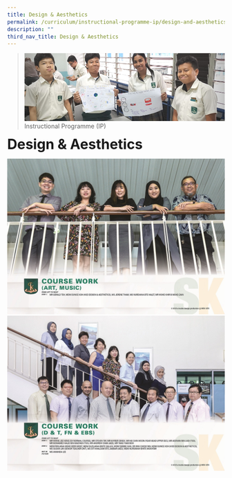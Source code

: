```yaml
---
title: Design & Aesthetics
permalink: /curriculum/instructional-programme-ip/design-and-aesthetics
description: ""
third_nav_title: Design & Aesthetics
---
```

>![](/images/Curriculum/Curriculum.jpg)
>Instructional Programme (IP)

**<font size=6>Design & Aesthetics</font>**

![](/images/Curriculum/Seng%20Kang_Department_Course%20Work%20(Art,%20Music).jpg)
![](/images/Curriculum/Seng%20Kang_Department_COURSE%20WORK%20(D%20&%20T,%20FN%20&%20EBS).jpg)